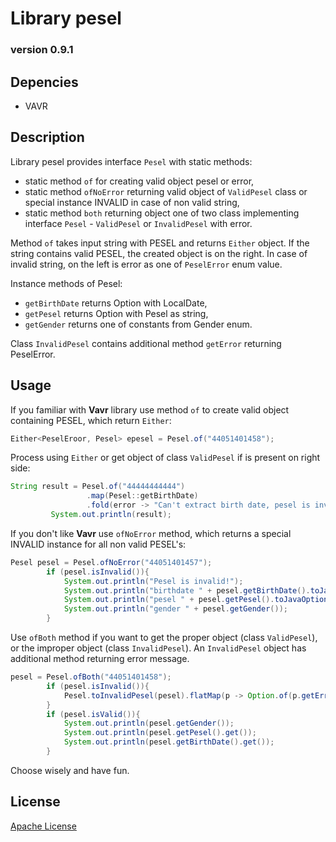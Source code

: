 # Library pesel

### version 0.9.1

## Depencies
* VAVR
## Description

Library pesel provides interface `Pesel` with static methods:
 * static method `of` for creating valid object pesel or error,
 * static method `ofNoError` returning valid object of `ValidPesel` class or special instance INVALID in case of non valid string,
 * static method `both` returning object one of two class implementing interface `Pesel` - `ValidPesel` or `InvalidPesel` with error.
 
 Method `of` takes input string with PESEL and returns `Either` object. If the string contains valid PESEL, the created object is on the right. In case of invalid string, on the left is error as one of `PeselError` enum value.
 
 Instance methods of Pesel:
 * `getBirthDate` returns Option with LocalDate,
 * `getPesel` returns Option with Pesel as string,
 * `getGender` returns one of constants from Gender enum.
 
 Class `InvalidPesel`  contains additional method `getError` returning PeselError.
 
 ## Usage
If you familiar with **Vavr** library use method `of` to create valid object containing PESEL, which return `Either`:
 ```java
Either<PeselEroor, Pesel> epesel = Pesel.of("44051401458");
```
 
Process using `Either` or get object of class `ValidPesel` if is present on right side:
 
```java
String result = Pesel.of("44444444444")
                 .map(Pesel::getBirthDate)
                 .fold(error -> "Can't extract birth date, pesel is invalid due the error: " + error.getErrorMessage(), date -> date.get().toString());
         System.out.println(result);
```   
         
If you don't like **Vavr** use `ofNoError` method, which returns a special INVALID instance for all non valid PESEL's:
```java
Pesel pesel = Pesel.ofNoError("44051401457");
        if (pesel.isInvalid()){
            System.out.println("Pesel is invalid!");
            System.out.println("birthdate " + pesel.getBirthDate().toJavaOptional());
            System.out.println("pesel " + pesel.getPesel().toJavaOptional());
            System.out.println("gender " + pesel.getGender());
        }
```
Use `ofBoth` method if you want to get the proper object (class `ValidPesel`), or the improper object (class `InvalidPesel`). An `InvalidPesel` object has additional method returning error message.
```java
pesel = Pesel.ofBoth("44051401458");
        if (pesel.isInvalid()){
            Pesel.toInvalidPesel(pesel).flatMap(p -> Option.of(p.getError().getErrorMessage())).toJavaOptional().ifPresent(error -> System.out.println(error));
        }
        if (pesel.isValid()){
            System.out.println(pesel.getGender());
            System.out.println(pesel.getPesel().get());
            System.out.println(pesel.getBirthDate().get());
        }
```

Choose wisely and have fun.

## License
[Apache License](http://www.apache.org/licenses/LICENSE-2.0.txt)
